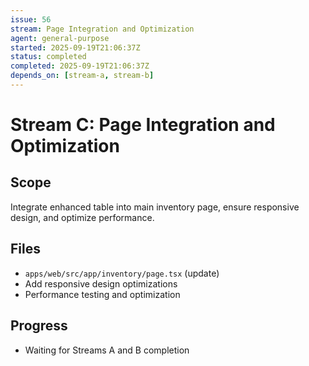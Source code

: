 ```yaml
---
issue: 56
stream: Page Integration and Optimization
agent: general-purpose
started: 2025-09-19T21:06:37Z
status: completed
completed: 2025-09-19T21:06:37Z
depends_on: [stream-a, stream-b]
---
```


# Stream C: Page Integration and Optimization

## Scope
Integrate enhanced table into main inventory page, ensure responsive design, and optimize performance.

## Files
- `apps/web/src/app/inventory/page.tsx` (update)
- Add responsive design optimizations
- Performance testing and optimization

## Progress
- Waiting for Streams A and B completion